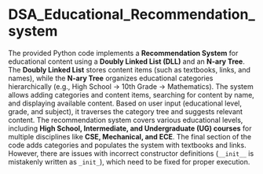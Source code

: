 # DSA_Educational_Recommendation_system

The provided Python code implements a **Recommendation System** for educational content using a **Doubly Linked List (DLL)** and an **N-ary Tree**. The **Doubly Linked List** stores content items (such as textbooks, links, and names), while the **N-ary Tree** organizes educational categories hierarchically (e.g., High School → 10th Grade → Mathematics). The system allows adding categories and content items, searching for content by name, and displaying available content. Based on user input (educational level, grade, and subject), it traverses the category tree and suggests relevant content. The recommendation system covers various educational levels, including **High School, Intermediate, and Undergraduate (UG) courses** for multiple disciplines like **CSE, Mechanical, and ECE**. The final section of the code adds categories and populates the system with textbooks and links. However, there are issues with incorrect constructor definitions (`__init__` is mistakenly written as `_init_`), which need to be fixed for proper execution.
